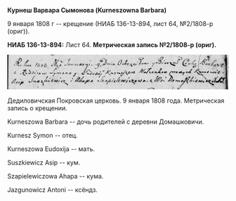 **Курнеш Варвара Сымонова (Kurneszowna Barbara)**

9 января 1808 г -- крещение (НИАБ 136-13-894, лист 64, №2/1808-р
(ориг)).

**НИАБ 136-13-894:** Лист 64. **Метрическая запись №2/1808-р (ориг).**

![](./media/174c6b9553086939c16924ae2a77bbbc7e39f4be.png)

Дедиловичская Покровская церковь. 9 января 1808 года. Метрическая запись
о крещении.

Kurneszowa Barbara -- дочь родителей с деревни Домашковичи.

Kurnesz Symon -- отец.

Kurneszowa Eudoxija -- мать.

Suszkiewicz Asip -- кум.

Szapielewiczowa Ahapa -- кума.

Jazgunowicz Antoni -- ксёндз.
